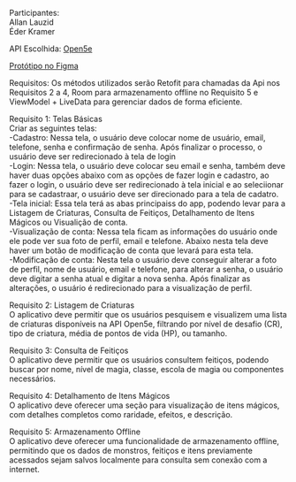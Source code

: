 Participantes: \
Allan Lauzid \
Éder Kramer

API Escolhida: [Open5e](https://github.com/open5e/open5e-api)

[Protótipo no Figma](https://www.figma.com/proto/vT8cJnQVCxHsdKcP3O9WPw/Open5e-App?node-id=0-1&t=EiLH7RtaylrS5k5B-1)

Requisitos: Os métodos utilizados serão Retofit para chamadas da Api nos Requisitos 2 a 4, Room para armazenamento offline no Requisito 5 e ViewModel + LiveData para gerenciar dados de forma eficiente.

Requisito 1: Telas Básicas \
Criar as seguintes telas: \
-Cadastro: Nessa tela, o usuário deve colocar nome de usuário, email, telefone, senha e confirmação de senha. Após finalizar o processo, o usuário deve ser redirecionado à tela de login \
-Login: Nessa tela, o usuário deve colocar seu email e senha, também deve haver duas opções abaixo com as opções de fazer login e cadastro, ao fazer o login, o usuário deve ser redirecionado à tela inicial e ao seleciionar para se cadastraar, o usuário deve ser direcionado para a tela de cadatro.\
-Tela inicial: Essa tela terá as abas principaiss do app, podendo levar para a Listagem de Criaturas, Consulta de Feitiços, Detalhamento de Itens Mágicos ou Visualição de conta. \
-Visualização de conta: Nessa tela ficam as informações do usuário onde ele pode ver sua foto de perfil, email e telefone. Abaixo nesta tela deve haver um botão de modificação de conta que levará para esta tela. \
-Modificação de conta: Nesta tela o usuário deve conseguir alterar a foto de perfil, nome de usuário, email e telefone, para alterar a senha, o usuário deve digitar a senha atual e digitar a nova senha. Após finalizar as alterações, o usuário é redirecionado para a visualização de perfil.

Requisito 2: Listagem de Criaturas \
O aplicativo deve permitir que os usuários pesquisem e visualizem uma lista de criaturas disponíveis na API Open5e, filtrando por nível de desafio (CR), tipo de criatura, média de pontos de vida (HP), ou tamanho.

Requisito 3: Consulta de Feitiços \
O aplicativo deve permitir que os usuários consultem feitiços, podendo buscar por nome, nível de magia, classe, escola de magia ou componentes necessários. 

Requisito 4: Detalhamento de Itens Mágicos \
O aplicativo deve oferecer uma seção para visualização de itens mágicos, com detalhes completos como raridade, efeitos, e descrição.

Requisito 5: Armazenamento Offline \
O aplicativo deve oferecer uma funcionalidade de armazenamento offline, permitindo que os dados de monstros, feitiços e itens previamente acessados sejam salvos localmente para consulta sem conexão com a internet.

